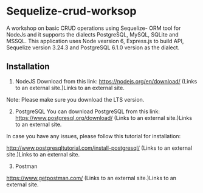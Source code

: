 # Sequelize-crud-worksop

A workshop on basic CRUD operations using Sequelize- ORM tool for NodeJs and it supports the dialects PostgreSQL, MySQL, SQLite and MSSQL. This application uses Node vexrsion 6, Express.js to build API, Sequelize version 3.24.3 and PostgreSQL 6.1.0 version as the dialect.

## Installation


1.  NodeJS
Download from this link: https://nodejs.org/en/download/ (Links to an external site.)Links to an external site.

Note: Please make sure you download the LTS version.

2.  PostgreSQL
You can download PostgreSQL from this link: https://www.postgresql.org/download/ (Links to an external site.)Links to an external site.

In case you have any issues, please follow this tutorial for installation:

http://www.postgresqltutorial.com/install-postgresql/ (Links to an external site.)Links to an external site.

3. Postman 

https://www.getpostman.com/ (Links to an external site.)Links to an external site.

 

